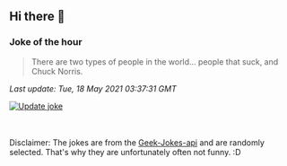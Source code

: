 ## Hi there 👋

### Joke of the hour
<!-- joke -->
>There are two types of people in the world... people that suck, and Chuck Norris.
<!-- /joke -->

*Last update: Tue, 18 May 2021 03:37:31 GMT*

[![Update joke](https://github.com/nclskfm/nclskfm/actions/workflows/joke.yml/badge.svg)](https://github.com/nclskfm/nclskfm/actions/workflows/joke.yml)

<br><br>
Disclaimer: The jokes are from the [Geek-Jokes-api](https://github.com/sameerkumar18/geek-joke-api) and are randomly selected. That's why they are unfortunately often not funny. :D
